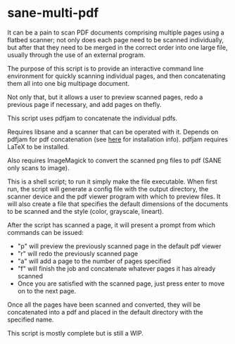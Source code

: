 # sane-multi-pdf
It can be a pain to scan PDF documents comprising multiple pages using a flatbed scanner; not only does each page need to be scanned individually, but after that they need to be merged in the correct order into one large file, usually through the use of an external program. 

The purpose of this script is to provide an interactive command line environment for quickly scanning individual pages, and then concatenating them all into one big multipage document.

Not only that, but it allows a user to preview scanned pages, redo a previous page if necessary, and add pages on thefly.

This script uses pdfjam to concatenate the individual pdfs.

Requires libsane and a scanner that can be operated with it.
Depends on pdfjam for pdf concatenation (see [here](https://warwick.ac.uk/fac/sci/statistics/staff/academic-research/firth/software/pdfjam/) for installation info). pdfjam requires LaTeX to be installed.

Also requires ImageMagick to convert the scanned png files to pdf (SANE only scans to image).

This is a shell script; to run it simply make the file executable.
When first run, the script will generate a config file with the output directory, the scanner device and the pdf viewer program with which to preview files. It will also create a file that specifies the default dimensions of the documents to be scanned and the style (color, grayscale, lineart).

After the script has scanned a page, it will present a prompt from which commands can be issued:

* "p" will preview the previously scanned page in the default pdf viewer
* "r" will redo the previously scanned page
* "a" will add a page to the number of pages specified
* "f" will finish the job and concatenate whatever pages it has already scanned
* Once you are satisfied with the scanned page, just press enter to move on to the next page.

Once all the pages have been scanned and converted, they will be concatenated into a pdf and placed in the default directory with the specified name.

This script is mostly complete but is still a WIP.
